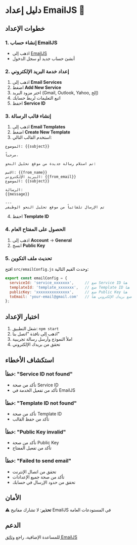 # دليل إعداد EmailJS 📧

## خطوات الإعداد

### 1. إنشاء حساب EmailJS
- اذهب إلى [EmailJS](https://www.emailjs.com/)
- أنشئ حساب جديد أو سجل الدخول

### 2. إعداد خدمة البريد الإلكتروني
1. اذهب إلى **Email Services**
2. اضغط **Add New Service**
3. اختر مزود البريد (Gmail, Outlook, Yahoo, إلخ)
4. اتبع التعليمات لربط حسابك
5. احفظ **Service ID**

### 3. إنشاء قالب الرسالة
1. اذهب إلى **Email Templates**
2. اضغط **Create New Template**
3. استخدم القالب التالي:

```
الموضوع: {{subject}}

مرحباً،

تم استلام رسالة جديدة من موقع تحليل النحو:

الاسم: {{from_name}}
البريد الإلكتروني: {{from_email}}
الموضوع: {{subject}}

الرسالة:
{{message}}

---
تم الإرسال تلقائياً من موقع تحليل النحو الوظيفي
```

4. احفظ **Template ID**

### 4. الحصول على المفتاح العام
1. اذهب إلى **Account** → **General**
2. انسخ **Public Key**

### 5. تحديث ملف التكوين
افتح `src/emailConfig.js` وحدث القيم التالية:

```javascript
export const emailConfig = {
  serviceId: 'service_xxxxxxx',     // ضع Service ID هنا
  templateId: 'template_xxxxxxx',   // ضع Template ID هنا
  publicKey: 'xxxxxxxxxxxxxxx',     // ضع Public Key هنا
  toEmail: 'your-email@gmail.com'   // ضع بريدك الإلكتروني هنا
};
```

## اختبار الإعداد

1. شغل التطبيق: `npm start`
2. اذهب إلى نافذة "اتصل بنا"
3. املأ النموذج وأرسل رسالة تجريبية
4. تحقق من بريدك الإلكتروني

## استكشاف الأخطاء

### خطأ: "Service ID not found"
- تأكد من صحة Service ID
- تأكد من تفعيل الخدمة في EmailJS

### خطأ: "Template ID not found"
- تأكد من صحة Template ID
- تأكد من حفظ القالب

### خطأ: "Public Key invalid"
- تأكد من صحة Public Key
- تأكد من تفعيل المفتاح

### خطأ: "Failed to send email"
- تحقق من اتصال الإنترنت
- تأكد من صحة جميع الإعدادات
- تحقق من حدود الإرسال في حسابك

## الأمان

⚠️ **تحذير**: لا تشارك مفاتيح EmailJS في المستودعات العامة

## الدعم

للمساعدة الإضافية، راجع [وثائق EmailJS](https://www.emailjs.com/docs/)